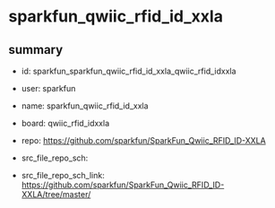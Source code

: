 # sparkfun_qwiic_rfid_id_xxla
 
## summary 
* id: sparkfun_sparkfun_qwiic_rfid_id_xxla_qwiic_rfid_idxxla
* user: sparkfun
* name: sparkfun_qwiic_rfid_id_xxla
* board: qwiic_rfid_idxxla
* repo: https://github.com/sparkfun/SparkFun_Qwiic_RFID_ID-XXLA



* src_file_repo_sch: 
* src_file_repo_sch_link: https://github.com/sparkfun/SparkFun_Qwiic_RFID_ID-XXLA/tree/master/




